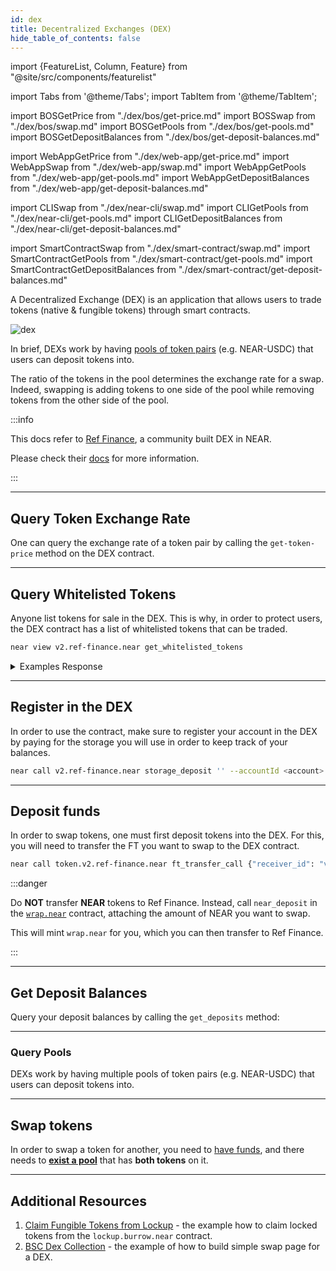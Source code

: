 ```yaml
---
id: dex
title: Decentralized Exchanges (DEX)
hide_table_of_contents: false
---
```


import {FeatureList, Column, Feature} from "@site/src/components/featurelist"

import Tabs from '@theme/Tabs';
import TabItem from '@theme/TabItem';

import BOSGetPrice from "./dex/bos/get-price.md"
import BOSSwap from "./dex/bos/swap.md"
import BOSGetPools from "./dex/bos/get-pools.md"
import BOSGetDepositBalances from "./dex/bos/get-deposit-balances.md"

import WebAppGetPrice from "./dex/web-app/get-price.md"
import WebAppSwap from "./dex/web-app/swap.md"
import WebAppGetPools from "./dex/web-app/get-pools.md"
import WebAppGetDepositBalances from "./dex/web-app/get-deposit-balances.md"

import CLISwap from "./dex/near-cli/swap.md"
import CLIGetPools from "./dex/near-cli/get-pools.md"
import CLIGetDepositBalances from "./dex/near-cli/get-deposit-balances.md"

import SmartContractSwap from "./dex/smart-contract/swap.md"
import SmartContractGetPools from "./dex/smart-contract/get-pools.md"
import SmartContractGetDepositBalances from "./dex/smart-contract/get-deposit-balances.md"

A Decentralized Exchange (DEX) is an application that allows users to trade tokens (native & fungible tokens) through smart contracts.

![dex](/docs/primitives/dex.png)

In brief, DEXs work by having [pools of token pairs](https://guide.ref.finance/products/overview/pooling) (e.g. NEAR-USDC) that users can deposit tokens into.

The ratio of the tokens in the pool determines the exchange rate for a swap. Indeed, swapping is adding tokens to one side of the pool while removing tokens from the other side of the pool.

:::info

This docs refer to [Ref Finance](https://www.ref.finance/), a community built DEX in NEAR.

Please check their [docs](https://guide.ref.finance/developers-1/cli-trading) for more information.

:::

---

## Query Token Exchange Rate
One can query the exchange rate of a token pair by calling the `get-token-price` method on the DEX contract.

<Tabs groupId="code-tabs">
  <TabItem value="⚛️ Component" label="⚛️ Component" default>
    <BOSGetPrice />
  </TabItem>
  <TabItem value="🌐 WebApp" label="🌐 WebApp">
    <WebAppGetPrice />
  </TabItem>
</Tabs>

---

## Query Whitelisted Tokens
Anyone list tokens for sale in the DEX. This is why, in order to protect users, the DEX contract has a list of whitelisted tokens that can be traded.

<Tabs groupId="code-tabs">
  <TabItem value="🖥️ CLI" label="🖥️ CLI">
    
```bash
near view v2.ref-finance.near get_whitelisted_tokens
```

</TabItem>

</Tabs>

<details>

<summary> Examples Response </summary>

```bash
  'wrap.near',
  'usdt.tether-token.near',
  'berryclub.ek.near',
  'farm.berryclub.ek.near',
  'token.v2.ref-finance.near',
  'token.paras.near',
  'marmaj.tkn.near',
  'meta-pool.near',
  ...
```

</details>

---

## Register in the DEX
In order to use the contract, make sure to register your account in the DEX by paying for the storage you will use in order to keep track of your balances.

<Tabs groupId="code-tabs">
  <TabItem value="🖥️ CLI" label="🖥️ CLI">
    
```bash
near call v2.ref-finance.near storage_deposit '' --accountId <account> --amount 0.1
```

</TabItem>

</Tabs>

---

## Deposit funds

In order to swap tokens, one must first deposit tokens into the DEX. For this, you will need to transfer the FT you want to swap to the DEX contract.

<Tabs groupId="code-tabs">
  <TabItem value="🖥️ CLI" label="🖥️ CLI">
    
```bash
near call token.v2.ref-finance.near ft_transfer_call {"receiver_id": "v2.ref-finance.near", "amount": "1000000000000", "msg": ""} --gas 300000000000000 --depositYocto 1 --accountId <account>
```

</TabItem>

</Tabs>

:::danger

Do **NOT** transfer **NEAR** tokens to Ref Finance. Instead, call `near_deposit` in the [`wrap.near`](https://nearblocks.io/address/wrap.near) contract, attaching the amount of NEAR you want to swap.

This will mint `wrap.near` for you, which you can then transfer to Ref Finance.

:::

---

## Get Deposit Balances

Query your deposit balances by calling the `get_deposits` method:

<Tabs groupId="code-tabs">
  <TabItem value="⚛️ Component" label="⚛️ Component" default>
    <BOSGetDepositBalances />
  </TabItem>
  <TabItem value="🌐 WebApp" label="🌐 WebApp">
    <WebAppGetDepositBalances />
  </TabItem>
  <TabItem value="🖥️ CLI" label="🖥️ CLI">
    <CLIGetDepositBalances />
  </TabItem>
  <TabItem value="📄 Contract" label="📄 Contract">
    <SmartContractGetDepositBalances />
  </TabItem>
</Tabs>

---

### Query Pools

DEXs work by having multiple pools of token pairs (e.g. NEAR-USDC) that users can deposit tokens into.

<Tabs groupId="code-tabs">
  <TabItem value="⚛️ Component" label="⚛️ Component" default>
    <BOSGetPools />
  </TabItem>
  <TabItem value="🌐 WebApp" label="🌐 WebApp">
    <WebAppGetPools />
  </TabItem>
  <TabItem value="🖥️ CLI" label="🖥️ CLI">
    <CLIGetPools />
  </TabItem>
  <TabItem value="📄 Contract" label="📄 Contract">
    <SmartContractGetPools />
  </TabItem>
</Tabs>

---

## Swap tokens
In order to swap a token for another, you need to [have funds](#deposit-funds), and there needs to [**exist a pool**](#query-pools) that has **both tokens** on it.

<Tabs groupId="code-tabs">
  <TabItem value="⚛️ Component" label="⚛️ Component" default>
    <BOSSwap />
  </TabItem>
  <TabItem value="🌐 WebApp" label="🌐 WebApp">
    <WebAppSwap />
  </TabItem>
  <TabItem value="🖥️ CLI" label="🖥️ CLI">
    <CLISwap />
  </TabItem>
  <TabItem value="📄 Contract" label="📄 Contract">
    <SmartContractSwap />
  </TabItem>
</Tabs>

---

## Additional Resources

1. [Claim Fungible Tokens from Lockup](https://near.org/near/widget/ComponentDetailsPage?src=whtt.near/widget/Draft-0) - the example how to claim locked tokens from the `lockup.burrow.near` contract.
2. [BSC Dex Collection](https://near.org/near/widget/ComponentDetailsPage?src=bluebiu.near/widget/Bsc.Swap.Dex) - the example of how to build simple swap page for a DEX.
